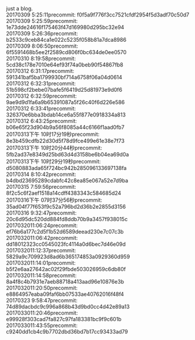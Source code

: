 just a blog.<br/>
20170309 5:25:11precommit:  f0f5a9f776f3cc7521cfdf2954f5d3adf70c50d7<br/>
20170309 5:25:59precommit:  1e73dde24616f175463f47d169980d295bc32e94<br/>
20170309 5:26:36precommit:  b2533c9ceb84ca1e022c5235f058b81a7dca8986<br/>
20170309 8:06:50precommit:  6f5591468b5ee2f2589cd806f0bc634de0ee0570<br/>
20170310 8:19:58precommit:  5cd38c178e7010e64ef93f74a0beb90f54867fb8<br/>
20170312 6:31:17precommit:  591341baf5ba1799930bf714a6758f06a04d0614<br/>
20170312 6:32:31precommit:  51b598cf2bebe07bafe5f6419d25d81973e9d0f6<br/>
20170312 6:32:59precommit:  9ae9d9d1fa6a9b65391087a5f26c40f6d226e586<br/>
20170312 6:33:41precommit:  326370e6bba3bdab14ce6a55f877e0918334a813<br/>
20170312 6:43:25precommit:  b06e65f23d904b9a56f8085a44c6166f1aad0fb7<br/>
20170313下午 10时17分19秒precommit:  8e3b459cdfb22d30d5f78d9fce499e61e38e7f73<br/>
20170313下午 10时20分44秒precommit:  5fb2ad37e8349d25bd63d4d3158be6b04ea69d0a<br/>
20170313下午 10时29分19秒precommit:  d5080883ada65f724bc942b285096133697138fa<br/>
20170314 8:10:42precommit:  b4dbd23695289cdabfc42c8ea85e067a52e7d9ba<br/>
20170315 7:59:56precommit:  8f2c5c6f2aef1518a14cdff4383343c584685d24<br/>
20170316下午 07时37分56秒precommit:  35ad04f77f653f9c52a796bd2d36b2e2855d3156<br/>
20170316 9:32:47precommit:  20c6d95dc520dd884fd8ddb70b9a3457f938015c<br/>
2017032011:06:24precommit:  ef76b6a177c2d5f1b52d6589deead230e7c07c3b<br/>
2017032011:06:42precommit:  dd18012323cc0545023fc4114a0d6bec7d46e09d<br/>
2017032011:12:37precommit:  5829a9c709923d8ad6b365174853a0929360d959<br/>
2017032011:14:01precommit:  b5f2e6aa27642ac02f29fbde503026959c6db80f<br/>
2017032011:14:58precommit:  8a4f8c4b7931e7aeb88718a413aad96e10876e3b<br/>
2017032011:20:50precommit:  e8864957eaba09faf6bb07533ae40762016f48f4<br/>
20170323 9:58:47precommit:  74d89dacbdc9c996a868b43d9bd0cc4d42e89a13<br/>
2017033011:20:46precommit:  e99928f303cad7fa827c97fa183381bc9f9c601b<br/>
2017033011:43:55precommit:  c9240dd1cb4c9b7702dbd36bd7b17cc93433ad79<br/>
